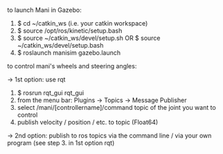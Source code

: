 to launch Mani in Gazebo:

1. $ cd ~/catkin_ws	 (i.e. your catkin workspace)
2. $ source /opt/ros/kinetic/setup.bash
3. $ source ~/catkin_ws/devel/setup.sh OR $ source ~/catkin_ws/devel/setup.bash
4. $ roslaunch manisim gazebo.launch

to control mani's wheels and steering angles:

-> 1st option: use rqt
1. $ rosrun rqt_gui rqt_gui
2. from the menu bar: Plugins -> Topics -> Message Publisher
3. select /mani/[controllername]/command topic of the joint you want to control
4. publish velocity / position / etc. to topic (Float64)

-> 2nd option: publish to ros topics via the command line / via your own program (see step 3. in 1st option rqt)
